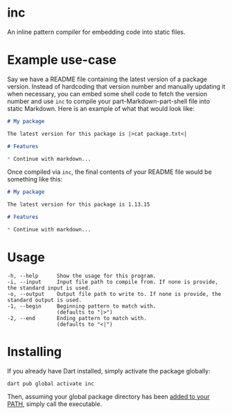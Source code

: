 # inc

An inline pattern compiler for embedding code into static files.

# Example use-case

Say we have a README file containing the latest version of a package version. Instead of hardcoding that version number
and manually updating it when necessary, you can embed some shell code to fetch the version number and use `inc` to
compile your part-Markdown-part-shell file into static Markdown. Here is an example of what that would look like:

```markdown
# My package

The latest version for this package is |>cat package.txt<|

# Features

* Continue with markdown...
```

Once compiled via `inc`, the final contents of your README file would be something like this:

```markdown
# My package

The latest version for this package is 1.13.15

# Features

* Continue with markdown...
```

# Usage

```
-h, --help      Show the usage for this program.
-i, --input     Input file path to compile from. If none is provide, the standard input is used.
-o, --output    Output file path to write to. If none is provide, the standard output is used.
-1, --begin     Beginning pattern to match with.
                (defaults to "|>")
-2, --end       Ending pattern to match with.
                (defaults to "<|")
```

# Installing

If you already have Dart installed, simply activate the package globally:

```shell
dart pub global activate inc
```

Then, assuming your global package directory has
been [added to your PATH](https://dart.dev/tools/pub/cmd/pub-global#running-a-script-from-your-path), simply call the
executable.
